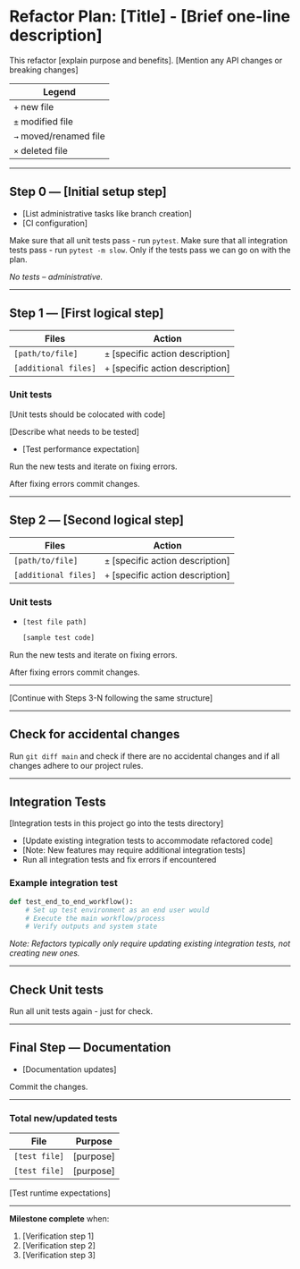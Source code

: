 # Refactor Plan: [Title] - [Brief one-line description]

This refactor [explain purpose and benefits]. 
[Mention any API changes or breaking changes]

| Legend |
|--------|
| `+` new file |
| `±` modified file |
| `→` moved/renamed file |
| `×` deleted file |

---

## Step 0 — [Initial setup step]

- [List administrative tasks like branch creation]
- [CI configuration]

Make sure that all unit tests pass - run `pytest`.
Make sure that all integration tests pass - run `pytest -m slow`.
Only if the tests pass we can go on with the plan.

_No tests – administrative._

---

## Step 1 — [First logical step]

| Files | Action |
|-------|--------|
| `[path/to/file]` | `±` [specific action description] |
| `[additional files]` | `+` [specific action description] |

### Unit tests

[Unit tests should be colocated with code]

[Describe what needs to be tested]

* [Test performance expectation]

Run the new tests and iterate on fixing errors.

After fixing errors commit changes.

---

## Step 2 — [Second logical step]

| Files | Action |
|-------|--------|
| `[path/to/file]` | `±` [specific action description] |
| `[additional files]` | `+` [specific action description] |

### Unit tests

* `[test file path]`
  ```python
  [sample test code]
  ```

Run the new tests and iterate on fixing errors.

After fixing errors commit changes.

---

[Continue with Steps 3-N following the same structure]

---

## Check for accidental changes

Run `git diff main` and check if there are no accidental changes and if all changes adhere to our project rules.

---

## Integration Tests

[Integration tests in this project go into the tests directory]

- [Update existing integration tests to accommodate refactored code]
- [Note: New features may require additional integration tests]
- Run all integration tests and fix errors if encountered

### Example integration test
```python
def test_end_to_end_workflow():
    # Set up test environment as an end user would
    # Execute the main workflow/process
    # Verify outputs and system state
```

_Note: Refactors typically only require updating existing integration tests, not creating new ones._

---

## Check Unit tests

Run all unit tests again - just for check.

---

## Final Step — Documentation

- [Documentation updates]

Commit the changes.

---

### Total new/updated tests

| File | Purpose |
|------|---------|
| `[test file]` | [purpose] |
| `[test file]` | [purpose] |

[Test runtime expectations]

---

**Milestone complete** when:

1. [Verification step 1]
2. [Verification step 2]
3. [Verification step 3]